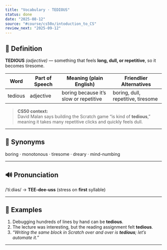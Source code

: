 ```yaml
---
title: "Vocabulary · TEDIOUS"
status: done
date: "2025-08-12"
source: "#course/cs50x/intoduction_to_CS"
review_next: "2025-09-12"
---
```


## 📖 Definition  
**TEDIOUS** *(adjective)* — something that feels **long, dull, or repetitive**, so it becomes tiresome.

| Word   | Part of Speech | Meaning (plain English)                  | Friendlier Alternatives       |
|--------|----------------|------------------------------------------|-------------------------------|
| tedious| adjective      | boring because it’s slow or repetitive   | boring, dull, repetitive, tiresome |

> **CS50 context:**  
> David Malan says building the Scratch game “is kind of **tedious**,” meaning it takes many repetitive clicks and quickly feels dull.

---

## 🟰 Synonyms  
boring · monotonous · tiresome · dreary · mind-numbing

---

## 🔊 Pronunciation  
/ˈtiːdiəs/ → **TEE-dee-uss** (stress on **first** syllable)

---

## 📝 Examples  

1. Debugging hundreds of lines by hand can be **tedious**.  
2. The lecture was interesting, but the reading assignment felt **tedious**.  
3. *“Writing the same block in Scratch over and over is **tedious**; let’s automate it.”*

---

